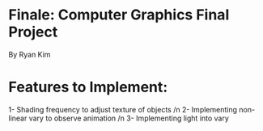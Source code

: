 # Finale: Computer Graphics Final Project
By Ryan Kim

# Features to Implement:
1- Shading frequency to adjust texture of objects /n
2- Implementing non-linear vary to observe animation /n
3- Implementing light into vary
